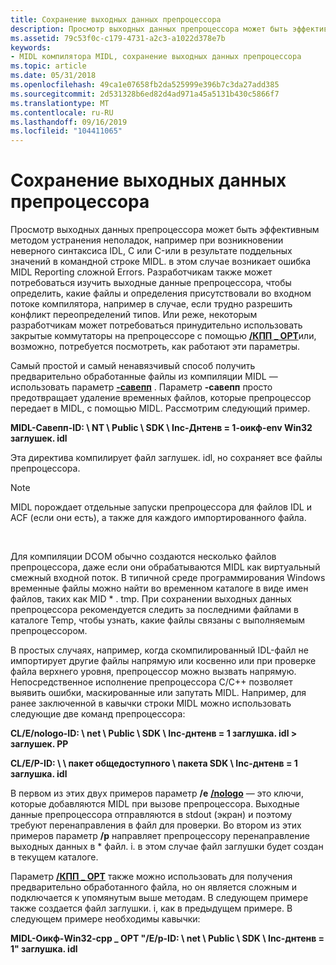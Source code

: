 ```yaml
---
title: Сохранение выходных данных препроцессора
description: Просмотр выходных данных препроцессора может быть эффективным методом устранения неполадок, например при возникновении неверного синтаксиса IDL, C или C-или в результате поддельных значений в командной строке MIDL. в этом случае возникает ошибка MIDL Reporting сложной Errors.
ms.assetid: 79c53f0c-c179-4731-a2c3-a1022d378e7b
keywords:
- MIDL компилятора MIDL, сохранение выходных данных препроцессора
ms.topic: article
ms.date: 05/31/2018
ms.openlocfilehash: 49ca1e07658fb2da525999e396b7c3da27add385
ms.sourcegitcommit: 2d531328b6ed82d4ad971a45a5131b430c5866f7
ms.translationtype: MT
ms.contentlocale: ru-RU
ms.lasthandoff: 09/16/2019
ms.locfileid: "104411065"
---
```

# <a name="saving-preprocessor-output"></a>Сохранение выходных данных препроцессора

Просмотр выходных данных препроцессора может быть эффективным методом устранения неполадок, например при возникновении неверного синтаксиса IDL, C или C-или в результате поддельных значений в командной строке MIDL. в этом случае возникает ошибка MIDL Reporting сложной Errors. Разработчикам также может потребоваться изучить выходные данные препроцессора, чтобы определить, какие файлы и определения присутствовали во входном потоке компилятора, например в случае, если трудно разрешить конфликт переопределений типов. Или реже, некоторым разработчикам может потребоваться принудительно использовать закрытые коммутаторы на препроцессоре с помощью [**/КПП \_ OPT**](-cpp-opt.md)или, возможно, потребуется посмотреть, как работают эти параметры.

Самый простой и самый ненавязчивый способ получить предварительно обработанные файлы из компиляции MIDL — использовать параметр [**-савепп**](-savepp.md) . Параметр **-савепп** просто предотвращает удаление временных файлов, которые препроцессор передает в MIDL, с помощью MIDL. Рассмотрим следующий пример.

**MIDL-Савепп-ID: \\ NT \\ Public \\ SDK \\ Inc-Днтенв = 1-оикф-env Win32 заглушек. idl**

Эта директива компилирует файл заглушек. idl, но сохраняет все файлы препроцессора.

> [!Note]  
> MIDL порождает отдельные запуски препроцессора для файлов IDL и ACF (если они есть), а также для каждого импортированного файла.

 

Для компиляции DCOM обычно создаются несколько файлов препроцессора, даже если они обрабатываются MIDL как виртуальный смежный входной поток. В типичной среде программирования Windows временные файлы можно найти во временном каталоге в виде имен файлов, таких как MID \* . tmp. При сохранении выходных данных препроцессора рекомендуется следить за последними файлами в каталоге Temp, чтобы узнать, какие файлы связаны с выполняемым препроцессором.

В простых случаях, например, когда скомпилированный IDL-файл не импортирует другие файлы напрямую или косвенно или при проверке файла верхнего уровня, препроцессор можно вызвать напрямую. Непосредственное исполнение препроцессора C/C++ позволяет выявить ошибки, маскированные или запутать MIDL. Например, для ранее заключенной в кавычки строки MIDL можно использовать следующие две команд препроцессора:

**CL/E/nologo-ID: \\ net \\ Public \\ SDK \\ Inc-днтенв = 1 заглушка. idl > заглушек. PP**

**CL/E/P-ID: \\ \\ пакет общедоступного \\ пакета SDK \\ Inc-днтенв = 1 заглушка. idl**

В первом из этих двух примеров параметр **/e** [**/nologo**](-nologo.md) — это ключи, которые добавляются MIDL при вызове препроцессора. Выходные данные препроцессора отправляются в stdout (экран) и поэтому требуют перенаправления в файл для проверки. Во втором из этих примеров параметр **/p** направляет препроцессору перенаправление выходных данных в \* файл. i. в этом случае файл заглушки будет создан в текущем каталоге.

Параметр [**/КПП \_ OPT**](-cpp-opt.md) также можно использовать для получения предварительно обработанного файла, но он является сложным и подключается к упомянутым выше методам. В следующем примере также создается файл заглушки. i, как в предыдущем примере. В следующем примере необходимы кавычки:

**MIDL-Оикф-Win32-cpp \_ OPT "/E/p-ID: \\ net \\ Public \\ SDK \\ Inc-днтенв = 1" заглушка. idl**

 

 




